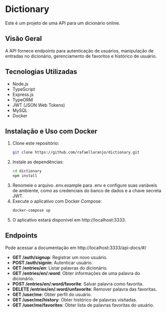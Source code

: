 # Dictionary

Este é um projeto de uma API para um dicionário online.

## Visão Geral

A API fornece endpoints para autenticação de usuários, manipulação de entradas no dicionário, gerenciamento de favoritos e histórico de usuário.

## Tecnologias Utilizadas

- Node.js
- TypeScript
- Express.js
- TypeORM
- JWT (JSON Web Tokens)
- MySQL
- Docker

## Instalação e Uso com Docker

1. Clone este repositório:
   ```sh
   git clone https://github.com/rafaellaranjo/dictionary.git

2. Instale as dependências:
   ```sh
   cd dictionary
   npm install

3. Renomeie o arquivo .env.example para .env e configure suas variáveis de ambiente, como as credenciais do banco de dados e a chave secreta JWT.
4. Execute o aplicativo com Docker Compose:
   ```sh
   docker-compose up
5. O aplicativo estará disponível em http://localhost:3333.

## Endpoints

Pode acessar a documentação em http://localhost:3333/api-docs/#/

- **GET /auth/signup**: Registrar um novo usuário.
- **POST /auth/signin**: Autenticar usuário.
- **GET /entries/en**: Listar palavras do dicionário.
- **GET /entries/en/:word**: Obter informações de uma palavra do dicionário.
- **POST /entries/en/:word/favorite**: Salvar palavra como favorita.
- **DELETE /entries/en/:word/unfavorite**: Remover palavra das favoritas.
- **GET /user/me**: Obter perfil do usuário.
- **GET /user/me/history**: Obter histórico de palavras visitadas.
- **GET /user/me/favorites**: Obter lista de palavras favoritas do usuário.

